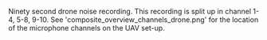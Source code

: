 Ninety second drone noise recording. This recording is split up in channel 1-4, 5-8, 9-10. See 'composite_overview_channels_drone.png' for the location of the microphone channels on the UAV set-up.
